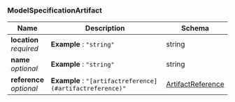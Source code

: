 
<a name="modelspecificationartifact"></a>
### ModelSpecificationArtifact

|Name|Description|Schema|
|---|---|---|
|**location**  <br>*required*|**Example** : `"string"`|string|
|**name**  <br>*optional*|**Example** : `"string"`|string|
|**reference**  <br>*optional*|**Example** : `"[artifactreference](#artifactreference)"`|[ArtifactReference](ArtifactReference.md#artifactreference)|



